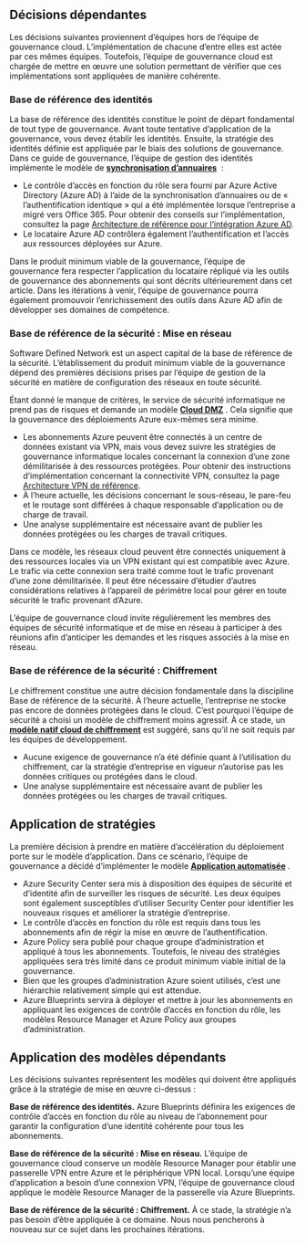 <!-- TEMPLATE FILE - DO NOT ADD METADATA -->
<!-- markdownlint-disable MD002 MD041 -->

## <a name="dependent-decisions"></a>Décisions dépendantes

Les décisions suivantes proviennent d’équipes hors de l’équipe de gouvernance cloud. L’implémentation de chacune d’entre elles est actée par ces mêmes équipes. Toutefois, l’équipe de gouvernance cloud est chargée de mettre en œuvre une solution permettant de vérifier que ces implémentations sont appliquées de manière cohérente.

### <a name="identity-baseline"></a>Base de référence des identités

La base de référence des identités constitue le point de départ fondamental de tout type de gouvernance. Avant toute tentative d’application de la gouvernance, vous devez établir les identités. Ensuite, la stratégie des identités définie est appliquée par le biais des solutions de gouvernance.
Dans ce guide de gouvernance, l’équipe de gestion des identités implémente le modèle de **[synchronisation d’annuaires](~/decision-guides/identity/index.md#directory-synchronization)**  :

- Le contrôle d’accès en fonction du rôle sera fourni par Azure Active Directory (Azure AD) à l’aide de la synchronisation d’annuaires ou de « l’authentification identique » qui a été implémentée lorsque l’entreprise a migré vers Office 365. Pour obtenir des conseils sur l’implémentation, consultez la page [Architecture de référence pour l’intégration Azure AD](https://docs.microsoft.com/azure/architecture/reference-architectures/identity/azure-ad).
- Le locataire Azure AD contrôlera également l’authentification et l’accès aux ressources déployées sur Azure.

Dans le produit minimum viable de la gouvernance, l’équipe de gouvernance fera respecter l’application du locataire répliqué via les outils de gouvernance des abonnements qui sont décrits ultérieurement dans cet article. Dans les itérations à venir, l’équipe de gouvernance pourra également promouvoir l’enrichissement des outils dans Azure AD afin de développer ses domaines de compétence.

### <a name="security-baseline-networking"></a>Base de référence de la sécurité : Mise en réseau

Software Defined Network est un aspect capital de la base de référence de la sécurité. L’établissement du produit minimum viable de la gouvernance dépend des premières décisions prises par l’équipe de gestion de la sécurité en matière de configuration des réseaux en toute sécurité.

Étant donné le manque de critères, le service de sécurité informatique ne prend pas de risques et demande un modèle **[Cloud DMZ](~/decision-guides/software-defined-network/cloud-dmz.md)** . Cela signifie que la gouvernance des déploiements Azure eux-mêmes sera minime.

- Les abonnements Azure peuvent être connectés à un centre de données existant via VPN, mais vous devez suivre les stratégies de gouvernance informatique locales concernant la connexion d’une zone démilitarisée à des ressources protégées. Pour obtenir des instructions d’implémentation concernant la connectivité VPN, consultez la page [Architecture VPN de référence](https://docs.microsoft.com/azure/architecture/reference-architectures/hybrid-networking/vpn).
- À l’heure actuelle, les décisions concernant le sous-réseau, le pare-feu et le routage sont différées à chaque responsable d’application ou de charge de travail.
- Une analyse supplémentaire est nécessaire avant de publier les données protégées ou les charges de travail critiques.

Dans ce modèle, les réseaux cloud peuvent être connectés uniquement à des ressources locales via un VPN existant qui est compatible avec Azure. Le trafic via cette connexion sera traité comme tout le trafic provenant d’une zone démilitarisée. Il peut être nécessaire d’étudier d’autres considérations relatives à l’appareil de périmètre local pour gérer en toute sécurité le trafic provenant d’Azure.

L’équipe de gouvernance cloud invite régulièrement les membres des équipes de sécurité informatique et de mise en réseau à participer à des réunions afin d’anticiper les demandes et les risques associés à la mise en réseau.

### <a name="security-baseline-encryption"></a>Base de référence de la sécurité : Chiffrement

Le chiffrement constitue une autre décision fondamentale dans la discipline Base de référence de la sécurité. À l’heure actuelle, l’entreprise ne stocke pas encore de données protégées dans le cloud. C’est pourquoi l’équipe de sécurité a choisi un modèle de chiffrement moins agressif.
À ce stade, un **[modèle natif cloud de chiffrement](~/decision-guides/encryption/index.md#key-management)** est suggéré, sans qu’il ne soit requis par les équipes de développement.

- Aucune exigence de gouvernance n’a été définie quant à l’utilisation du chiffrement, car la stratégie d’entreprise en vigueur n’autorise pas les données critiques ou protégées dans le cloud.
- Une analyse supplémentaire est nécessaire avant de publier les données protégées ou les charges de travail critiques.

## <a name="policy-enforcement"></a>Application de stratégies

La première décision à prendre en matière d’accélération du déploiement porte sur le modèle d’application. Dans ce scénario, l’équipe de gouvernance a décidé d’implémenter le modèle **[Application automatisée](~/decision-guides/policy-enforcement/index.md#automated-enforcement)** .

- Azure Security Center sera mis à disposition des équipes de sécurité et d’identité afin de surveiller les risques de sécurité. Les deux équipes sont également susceptibles d’utiliser Security Center pour identifier les nouveaux risques et améliorer la stratégie d’entreprise.
- Le contrôle d’accès en fonction du rôle est requis dans tous les abonnements afin de régir la mise en œuvre de l’authentification.
- Azure Policy sera publié pour chaque groupe d’administration et appliqué à tous les abonnements. Toutefois, le niveau des stratégies appliquées sera très limité dans ce produit minimum viable initial de la gouvernance.
- Bien que les groupes d’administration Azure soient utilisés, c’est une hiérarchie relativement simple qui est attendue.
- Azure Blueprints servira à déployer et mettre à jour les abonnements en appliquant les exigences de contrôle d’accès en fonction du rôle, les modèles Resource Manager et Azure Policy aux groupes d’administration.

## <a name="applying-the-dependent-patterns"></a>Application des modèles dépendants

Les décisions suivantes représentent les modèles qui doivent être appliqués grâce à la stratégie de mise en œuvre ci-dessus :

**Base de référence des identités.** Azure Blueprints définira les exigences de contrôle d’accès en fonction du rôle au niveau de l’abonnement pour garantir la configuration d’une identité cohérente pour tous les abonnements.

**Base de référence de la sécurité : Mise en réseau.** L’équipe de gouvernance cloud conserve un modèle Resource Manager pour établir une passerelle VPN entre Azure et le périphérique VPN local. Lorsqu’une équipe d’application a besoin d’une connexion VPN, l’équipe de gouvernance cloud applique le modèle Resource Manager de la passerelle via Azure Blueprints.

**Base de référence de la sécurité : Chiffrement.** À ce stade, la stratégie n’a pas besoin d’être appliquée à ce domaine. Nous nous pencherons à nouveau sur ce sujet dans les prochaines itérations.

